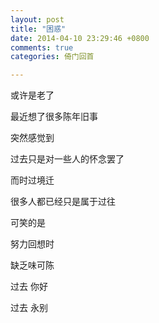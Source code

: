 ```yaml
---
layout: post
title: "困惑"
date: 2014-04-10 23:29:46 +0800
comments: true
categories: 倚门回首

---
```

或许是老了

最近想了很多陈年旧事

突然感觉到

过去只是对一些人的怀念罢了

而时过境迁

很多人都已经只是属于过往

可笑的是

努力回想时

缺乏味可陈

过去	你好

过去 永别